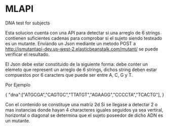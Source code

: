 # MLAPI
DNA test for subjects

Esta solucion cuenta con una API para detectar si una arreglo de 6 strings contienen suficientes cadenas para comprobar si el sujeto siendo testeado es un mutante.
Enviando un Json mediante un metodo POST a http://ismutantapi-dev.us-west-2.elasticbeanstalk.com/mutant/ se puede verificar el resultado.

El Json debe estar constituido de la siguiente forma: 
debe conter un elemeto que represent un arreglo de 6 strings, dichos string deben estar compuestos por 6 caracters que puede ser entre A, C, G y T.

Por Ejemplo

{
"dna":["ATGCGA","CAGTGC","TTATGT","AGAAGG","CCCCTA","TCACTG"],
}

Con el contenido se constituye una matriz 2d Si se llegase a detectar 2 o mas instancias donde hayan 4 characteres iguales seguidos ya sea vertiral, horizontal o diagonal se determina que el sujeto poseedor de dicho ADN es un mutante.
